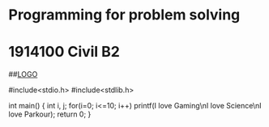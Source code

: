 # Programming for problem solving
# 1914100 Civil B2

##[LOGO](https://www.google.com/url?sa=i&rct=j&q=&esrc=s&source=images&cd=&ved=2ahUKEwi_zLPq1P_kAhULto8KHX4LBRUQjRx6BAgBEAQ&url=https%3A%2F%2Fwww.facebook.com%2Fofficial.gndec&psig=AOvVaw15JOklUkXVmyqpb7mSeD6T&ust=1570177414590022)




#include<stdio.h>
#include<stdlib.h>

int main()
{
   int i, j;
   for(i=0; i<=10; i++)
   printf(I love Gaming\nI love Science\nI love Parkour);
   return 0;
}

